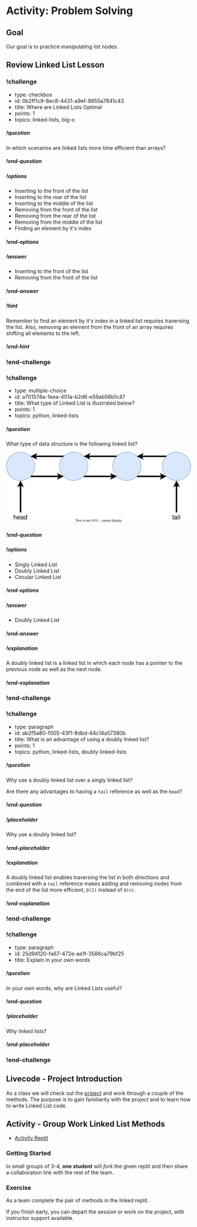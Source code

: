 # Activity:  Problem Solving

## Goal

Our goal is to practice manipulating list nodes.

## Review Linked List Lesson

<!-- >>>>>>>>>>>>>>>>>>>>>> BEGIN CHALLENGE >>>>>>>>>>>>>>>>>>>>>> -->

### !challenge

* type: checkbox
* id: 0b2ff1c9-8ec8-4431-a9ef-8855a7841c43
* title: Where are Linked Lists Optimal
* points: 1
* topics: linked-lists, big-o

##### !question

In which scenarios are linked lists more time efficient than arrays?

##### !end-question

##### !options

* Inserting to the front of the list
* Inserting to the rear of the list
* Inserting to the middle of the list
* Removing from the front of the list
* Removing from the rear of the list
* Removing from the middle of the list
* Finding an element by it's index

##### !end-options

##### !answer

* Inserting to the front of the list
* Removing from the front of the list

##### !end-answer

##### !hint

Remember to find an element by it's index in a linked list requires traversing the list. Also, removing an element from the front of an array requires shifting all elements to the left.

##### !end-hint

### !end-challenge

<!-- ======================= END CHALLENGE ======================= -->

<!-- >>>>>>>>>>>>>>>>>>>>>> BEGIN CHALLENGE >>>>>>>>>>>>>>>>>>>>>> -->
<!-- Replace everything in square brackets [] and remove brackets  -->

### !challenge

* type: multiple-choice
* id: a701574a-1eea-401a-b2d6-e59ab58b1c47
* title: What type of Linked List is illustrated below?
* points: 1
* topics: python, linked-lists

##### !question

What type of data structure is the following linked list?

![Linked List Example Drawing](./images/linkedlist.svg)

##### !end-question

##### !options

* Singly Linked List
* Doubly Linked List
* Circular Linked List

##### !end-options

##### !answer

* Doubly Linked List

##### !end-answer

##### !explanation

A doubly linked list is a linked list in which each node has a pointer to the previous node as well as the next node.

##### !end-explanation

### !end-challenge

<!-- ======================= END CHALLENGE ======================= -->

<!-- >>>>>>>>>>>>>>>>>>>>>> BEGIN CHALLENGE >>>>>>>>>>>>>>>>>>>>>> -->
<!-- Replace everything in square brackets [] and remove brackets  -->

### !challenge

* type: paragraph
* id: ab2f5a80-f005-43f1-8dbd-64c14a57380b
* title: What is an advantage of using a doubly linked list?
* points: 1
* topics: python, linked-lists, doubly-linked-lists

##### !question

Why use a doubly linked list over a singly linked list?

Are there any advantages to having a `tail` reference as well as the `head`?

##### !end-question

##### !placeholder

Why use a doubly linked list?

##### !end-placeholder

##### !explanation

A doubly linked list enables traversing the list in both directions and combined with a `tail` reference makes adding and removing nodes from the end of the list more efficient, `O(1)` instead of `O(n)`.

##### !end-explanation

### !end-challenge

<!-- ======================= END CHALLENGE ======================= -->

<!-- >>>>>>>>>>>>>>>>>>>>>> BEGIN CHALLENGE >>>>>>>>>>>>>>>>>>>>>> -->

### !challenge

* type: paragraph
* id: 25d94120-fa67-472e-ae1f-3586ca79bf25
* title: Explain in your own words

##### !question

In your own words, why are Linked Lists useful?

##### !end-question

##### !placeholder

Why linked lists?

##### !end-placeholder

### !end-challenge

<!-- ======================= END CHALLENGE ======================= -->

## Livecode - Project Introduction

As a class we will check out  the [project](./03-linked-list-checkpoint.md) and work through a couple of the methods.  The purpose is to gain familiarity with the project and to learn how to write Linked List code.

## Activity - Group Work Linked List Methods

- [Activity Replit](https://replit.com/@adadev/linked-list-practice#README.md)

### Getting Started

In small groups of 3-4, **one student** will *fork* the given replit and then share a collaboration link with the rest of the team.

### Exercise

As a team complete the pair of methods in the linked replit.

If you finish early, you can depart the session or work on the project, with instructor support available.